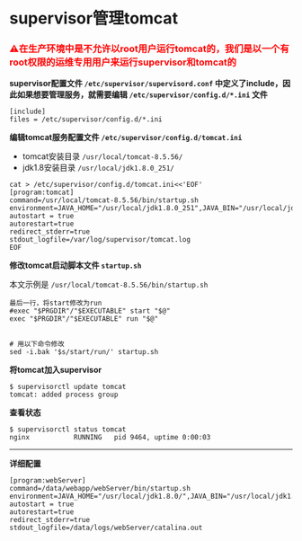 # supervisor管理tomcat

<h3 style=color:red>⚠️在生产环境中是不允许以root用户运行tomcat的，我们是以一个有root权限的运维专用用户来运行supervisor和tomcat的</h3>



**supervisor配置文件 `/etc/supervisor/supervisord.conf` 中定义了include，因此如果想要管理服务，就需要编辑 `/etc/supervisor/config.d/*.ini` 文件**

```shell
[include] 
files = /etc/supervisor/config.d/*.ini
```



**编辑tomcat服务配置文件 `/etc/supervisor/config.d/tomcat.ini`**

- tomcat安装目录 `/usr/local/tomcat-8.5.56/`
- jdk1.8安装目录 `/usr/local/jdk1.8.0_251/`

```shell
cat > /etc/supervisor/config.d/tomcat.ini<<'EOF'
[program:tomcat] 
command=/usr/local/tomcat-8.5.56/bin/startup.sh 
environment=JAVA_HOME="/usr/local/jdk1.8.0_251",JAVA_BIN="/usr/local/jdk1.8.0_251/bin"
autostart = true 
autorestart=true 
redirect_stderr=true 
stdout_logfile=/var/log/supervisor/tomcat.log
EOF
```



**修改tomcat启动脚本文件 `startup.sh`**

本文示例是 `/usr/local/tomcat-8.5.56/bin/startup.sh`

```shell
最后一行，将start修改为run
#exec "$PRGDIR"/"$EXECUTABLE" start "$@"
exec "$PRGDIR"/"$EXECUTABLE" run "$@"


# 用以下命令修改
sed -i.bak '$s/start/run/' startup.sh
```



**将tomcat加入supervisor**

```shell
$ supervisorctl update tomcat
tomcat: added process group
```



**查看状态**

```shell
$ supervisorctl status tomcat
nginx           RUNNING   pid 9464, uptime 0:00:03
```



---

**详细配置**

```shell
[program:webServer] 
command=/data/webapp/webServer/bin/startup.sh 
environment=JAVA_HOME="/usr/local/jdk1.8.0/",JAVA_BIN="/usr/local/jdk1.8.0/bin"
autostart = true 
autorestart=true 
redirect_stderr=true 
stdout_logfile=/data/logs/webServer/catalina.out 
```

